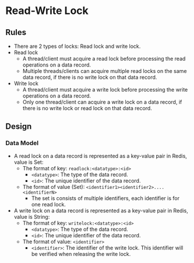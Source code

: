 # Read-Write Lock

## Rules
- There are 2 types of locks: Read lock and write lock.
- Read lock
   - A thread/client must acquire a read lock before processing the read operations on a data record.
   - Multiple threads/clients can acquire multiple read locks on the same data record, if there is no write lock on that data record.
- Write lock
   - A thread/client must acquire a write lock before processing the write operations on a data record.
   - Only one thread/client can acquire a write lock on a data record, if there is no write lock or read lock on that data record.

## Design
### Data Model
- A read lock on a data record is represented as a key-value pair in Redis, value is Set:
   - The format of key: `readlock:<datatype>:<id>`
      - `<datatype>`: The type of the data record.
      - `<id>`: The unique identifier of the data record.
   - The format of value (Set): `<identifier1><identifier2>....<identifierN>`
      - The set is consists of multiple identifiers, each identifier is for one read lock.
- A write lock on a data record is represented as a key-value pair in Redis, value is String:
   - The format of key: `writelock:<datatype>:<id>`
      - `<datatype>`: The type of the data record.
      - `<id>`: The unique identifier of the data record.
   - The format of value: `<identifier>`
      - `<identifier>`: The identifier of the write lock. This identifier will be verified when releasing the write lock.
